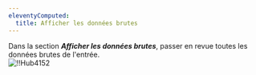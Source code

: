 ```yaml
---
eleventyComputed:
  title: Afficher les données brutes
---
```

Dans la section ***Afficher les données brutes***, passer en revue toutes les données brutes de l'entrée.  
![!!Hub4152](https://webdevolutions.azureedge.net/docs/fr/hub/Hub4152.png) 

